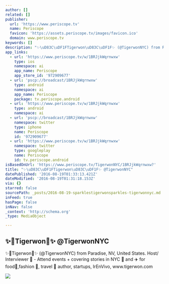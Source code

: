 ```yaml
---
author: []
related: []
publisher:
  url: 'https://www.periscope.tv'
  name: Periscope
  favicon: 'https://assets.periscope.tv/images/favicon.ico'
  domain: www.periscope.tv
keywords: []
description: "✨\uD83C\uDF1FTigerwon\uD83C\uDF1F✨ (@TigerwonNYC) from Paradise, NV, United States. Host/ Interviewer \uD83C\uDFA5 - Attend events + covering stories in NYC \uD83D\uDDFD and ✈️ for food\uD83C\uDF5D,fashion \uD83D\uDC57, travel \uD83D\uDE80 author, startups, IrEnVivo, www.tigerwon.com"
app_links:
  - url: 'https://www.periscope.tv/w/1BRJjkWqrnwxw'
    type: ios
    namespace: ai
    app_name: Periscope
    app_store_id: '972909677'
  - url: 'pscp://broadcast/1BRJjkWqrnwxw'
    type: android
    namespace: ai
    app_name: Periscope
    package: tv.periscope.android
  - url: 'https://www.periscope.tv/w/1BRJjkWqrnwxw'
    type: android
    namespace: ai
  - url: 'pscp://broadcast/1BRJjkWqrnwxw'
    namespace: twitter
    type: iphone
    name: Periscope
    id: '972909677'
  - url: 'https://www.periscope.tv/w/1BRJjkWqrnwxw'
    namespace: twitter
    type: googleplay
    name: Periscope
    id: tv.periscope.android
isBasedOnUrl: 'https://www.periscope.tv/TigerwonNYC/1BRJjkWqrnwxw?'
title: "✨\uD83C\uDF1FTigerwon\uD83C\uDF1F✨ @TigerwonNYC"
datePublished: '2016-08-19T01:33:13.421Z'
dateModified: '2016-08-19T01:31:18.153Z'
via: {}
starred: false
sourcePath: _posts/2016-08-19-sparklestigerwonsparkles-tigerwonnyc.md
inFeed: true
hasPage: false
inNav: false
_context: 'http://schema.org'
_type: MediaObject

---
```

<article style=""><h1>✨Tigerwon✨ @TigerwonNYC</h1><p>✨Tigerwon✨ (@TigerwonNYC) from Paradise, NV, United States. Host/ Interviewer  - Attend events + covering stories in NYC  and ✈️ for food,fashion , travel  author, startups, IrEnVivo, www.tigerwon.com</p><img src="https://tn.periscope.tv/Nwkkky-bHguheaTbDlrSPc8CKdquNn9KT8V4LEiD65t6i65UDyOFKIbCDtqlI7F9Fdi7IVy_iA6xBShCzkHssQ==/chunk_44.jpg?Expires=1785351780&amp;Signature=DMgk~1eIhLamubV-Jso~9WFSskZelaCDkxy4lEAEU6RC7B~WSyAOUW~SlgMiu6MfPfdGSUxe5xEVppTpFr0O2QZdhXBsDpGCnV1Qvpt9mEPpfpSCwilVBD1TldHUl6tZ8XY7Ai58ytvXTb7WJiOTzue05Q0Jn3y7V7WAWMxzwUxtAvewzPVNH52Sjz0WQXIYT39HVbkQJJKVB2aQBGYdk-~weI4UMK-YBjgBrQRgdyoKxrJvbudvQSu~rZjVJOFpezFzuhrURXQpTit7KEB2Ggk8RrqMWLfTyr9sYiig3-NvfsRyeUpvRTBkNQukvDvcHgDFm0heO5tvQNjS-IZ3pA__&amp;Key-Pair-Id=APKAIHCXHHQVRTVSFRWQ" /></article>